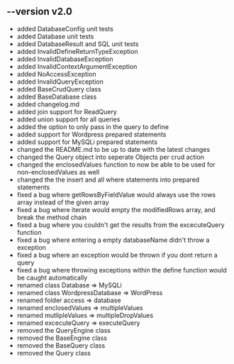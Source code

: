 ## --version v2.0

- added DatabaseConfig unit tests
- added Database unit tests
- added DatabaseResult and SQL unit tests
- added InvalidDefineReturnTypeException
- added InvalidDatabaseException
- added InvalidContextArgumentException
- added NoAccessException
- added InvalidQueryException
- added BaseCrudQuery class
- added BaseDatabase class
- added changelog.md
- added join support for ReadQuery
- added union support for all queries
- added the option to only pass in the query to define
- added support for Wordpress prepared statements
- added support for MySQLi prepared statements
- changed the README.md to be up to date with the latest changes
- changed the Query object into seperate Objects per crud action
- changed the enclosedValues function to now be able to be used for non-enclosedValues as well
- changed the the insert and all where statements into prepared statements
- fixed a bug where getRowsByFieldValue would always use the rows array instead of the given array
- fixed a bug where iterate would empty the modifiedRows array, and break the method chain
- fixed a bug where you couldn't get the results from the excecuteQuery function
- fixed a bug where entering a empty databaseName didn't throw a exception
- fixed a bug where an exception would be thrown if you dont return a query
- fixed a bug where throwing exceptions within the define function would be caught automatically
- renamed class Database => MySQLi
- renamed class WordpressDatabase => WordPress
- renamed folder access => database
- renamed enclosedValues => multipleValues
- renamed mutlipleValues => multipleDropValues
- renamed excecuteQuery => executeQuery
- removed the QueryEngine class
- removed the BaseEngine class
- removed the BaseQuery class
- removed the Query class
